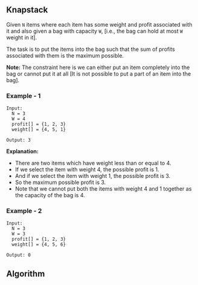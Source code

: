## Knapstack

Given `N` items where each item has some weight and profit associated with it and also given a bag with capacity `W`, [i.e., the bag can hold at most `W` weight in it].

The task is to put the items into the bag such that the sum of profits associated with them is the maximum possible. 

**Note:** The constraint here is we can either put an item completely into the bag or cannot put it at all [It is not possible to put a part of an item into the bag].

### Example - 1

```
Input:
  N = 3
  W = 4
  profit[] = {1, 2, 3}
  weight[] = {4, 5, 1}

Output: 3
```

**Explanation:**
- There are two items which have weight less than or equal to 4.
- If we select the item with weight 4, the possible profit is 1.
- And if we select the item with weight 1, the possible profit is 3.
- So the maximum possible profit is 3.
- Note that we cannot put both the items with weight 4 and 1 together as the capacity of the bag is 4.


### Example - 2
```
Input:
  N = 3
  W = 3
  profit[] = {1, 2, 3}
  weight[] = {4, 5, 6}

Output: 0
```

## Algorithm